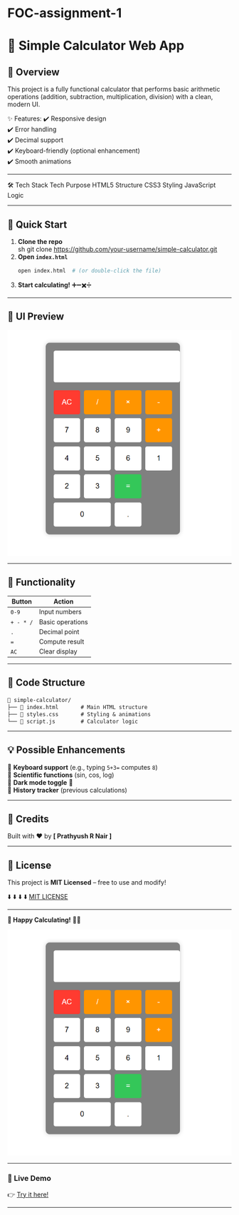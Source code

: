 # FOC-assignment-1
# 🧮 Simple Calculator Web App

## **📌 Overview**  
This project is a fully functional calculator that performs basic arithmetic operations (addition, subtraction, multiplication, division) with a clean, modern UI.  

✨ Features:
✔️ Responsive design  
✔️ Error handling  
✔️ Decimal support  
✔️ Keyboard-friendly (optional enhancement)  
✔️ Smooth animations  

---

🛠️ Tech Stack
Tech	         Purpose
 HTML5	         Structure
 CSS3	         Styling
 JavaScript	     Logic

---

## **🚀 Quick Start**  
1. **Clone the repo**  
      sh
   git clone https://github.com/your-username/simple-calculator.git
2. **Open `index.html`**  
   ```sh
   open index.html  # (or double-click the file)
   ```
3. **Start calculating!** 
    ➕➖✖️➗  

---

## **🎨 UI Preview**  
![Click here to see the UI](image.png) 


---

## **🔧 Functionality**  

| **Button** | **Action** |  
|------------|-----------|  
| `0-9` | Input numbers |  
| `+ - * /` | Basic operations |  
| `.` | Decimal point |  
| `=` | Compute result |  
| `AC` | Clear display |  

---

## **📝 Code Structure**  
```
📂 simple-calculator/
├── 📄 index.html       # Main HTML structure
├── 📄 styles.css       # Styling & animations
└── 📄 script.js        # Calculator logic
```

---

## **💡 Possible Enhancements**  
🔹 **Keyboard support** (e.g., typing `5+3=` computes `8`)  
🔹 **Scientific functions** (sin, cos, log)  
🔹 **Dark mode toggle** 🌙  
🔹 **History tracker** (previous calculations)  

---

## **🙏 Credits**  
Built with ❤️ by **[ Prathyush R Nair ]**  

---

## **📜 License**  
This project is **MIT Licensed** – free to use and modify!  

 ⬇️ ⬇️ ⬇️ ⬇️
[MIT LICENSE](https://opensource.org/license/MIT)

---

**🎉 Happy Calculating!** 🧮✨  

![initial UI](image-1.png)

---

### **🔗 Live Demo**  
👉 [Try it here!](#) 

--- 


